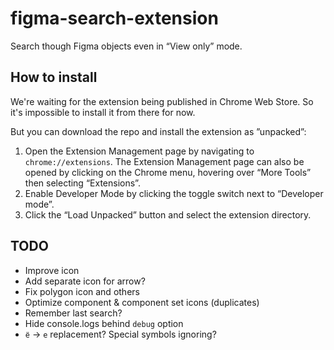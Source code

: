 # figma-search-extension

Search though Figma objects even in “View only” mode.

## How to install

We're waiting for the extension being published in Chrome Web Store. So it's impossible to install it from there for now.

But you can download the repo and install the extension as ”unpacked”:

1. Open the Extension Management page by navigating to `chrome://extensions`.
   The Extension Management page can also be opened by clicking on the Chrome menu, hovering over “More Tools” then selecting “Extensions”.
2. Enable Developer Mode by clicking the toggle switch next to “Developer mode”.
3. Click the “Load Unpacked” button and select the extension directory.

## TODO

- Improve icon
- Add separate icon for arrow?
- Fix polygon icon and others
- Optimize component & component set icons (duplicates)
- Remember last search?
- Hide console.logs behind `debug` option
- `ё` → `е` replacement? Special symbols ignoring?
